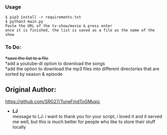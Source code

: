 ### Usage

```
$ pip3 install -r requirements.txt
$ python3 main.py
Paste the URL of the tv-show/movie & press enter
once it is finished, the list is saved as a file as the name of the show
```
### To Do:
<s>*save the list to a file </s><br>
*add a youtube-dl option to download the songs<br>
*add the option to download the mp3 files into different directories that are sorted by season & episode<br>

## Original Author:
https://github.com/SRG27/TuneFindToGMusic
* **LJ**<br>
message to LJ: i want to thank you for your script, i loved it and it served me well, but this is much better for people who like to store their stuff locally
